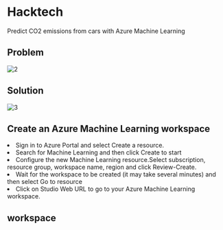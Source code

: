 # Hacktech
Predict CO2 emissions from cars with Azure Machine Learning

## Problem

![2](https://user-images.githubusercontent.com/101945531/222964587-ad6d4324-9141-4ddf-8116-14edde1facd6.png)

## Solution

![3](https://user-images.githubusercontent.com/101945531/222964635-aa46c568-2484-4517-94d5-272db06468f8.png)

## Create an Azure Machine Learning workspace
<li> Sign in to Azure Portal and select Create a resource.
<li> Search for Machine Learning and then click Create to start
<li> Configure the new Machine Learning resource.Select subscription, resource group, workspace name, region and click Review-Create.
<li> Wait for the workspace to be created (it may take several minutes) and then select Go to resource
<li> Click on Studio Web URL to go to your Azure Machine Learning workspace.
  
## workspace

